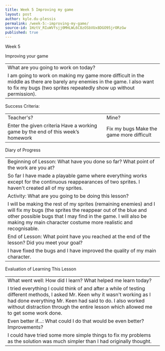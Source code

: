 ```yaml
---
title: Week 5 Improving my game
layout: post
author: kyle.du-plessis
permalink: /week-5:-improving-my-game/
source-id: 1HztV_RIuWVfsjj0MHLWL6C8zOSbVUx8DGO95jrORzGw
published: true
---
```

Week 5 

Improving your game

<table>
  <tr>
    <td>What are you going to work on today?</td>
  </tr>
  <tr>
    <td>I am going to work on making my game more difficult in the middle as there are barely any enemies in the game. I also want to fix my bugs (two sprites repeatedly show up without permission).</td>
  </tr>
</table>


Success Criteria:

<table>
  <tr>
    <td>Teacher's?</td>
    <td>Mine?</td>
  </tr>
  <tr>
    <td>Enter the given criteria
Have a working game by the end of this week’s homework
</td>
    <td>Fix my bugs
Make the game more difficult</td>
  </tr>
</table>


Diary of Progress

<table>
  <tr>
    <td>Beginning of Lesson: What have you done so far? What point of the work are you at?</td>
  </tr>
  <tr>
    <td>So far I have made a playable game where everything works except for the continuous reappearances of two sprites. I haven't created all of my sprites.</td>
  </tr>
  <tr>
    <td>Activity:  What are you going to be doing this lesson?</td>
  </tr>
  <tr>
    <td>I will be making the rest of my sprites (remaining enemies) and I will fix my bugs (the sprites the reappear out of the blue and other possible bugs that I may find in the game. I will also be making my main character costume more realistic and recognisable.</td>
  </tr>
  <tr>
    <td>End of Lesson: What point have you reached at the end of the lesson? Did you meet your goal?</td>
  </tr>
  <tr>
    <td>I have fixed the bugs and I have improved the quality of my main character.</td>
  </tr>
</table>


Evaluation of Learning This Lesson

<table>
  <tr>
    <td>What went well: How did I learn? What helped me learn today?</td>
  </tr>
  <tr>
    <td>I tried everything I could think of and after a while of testing different methods, I asked Mr. Keen why it wasn't working as I had done everything Mr. Keen had said to do. I also worked without distraction through the entire lesson which allowed me to get some work done.</td>
  </tr>
  <tr>
    <td>Even better if…: What could I do that would be even better? Improvements?</td>
  </tr>
  <tr>
    <td>I could have tried some more simple things to fix my problems as the solution was much simpler than I had originally thought.</td>
  </tr>
</table>


